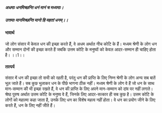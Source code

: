 ##### अधमाः धनमिच्छन्ति धनं मानं च मध्यमाः।
##### उत्तमाः मानमिच्छन्ति मानो हि महतां धनम्।। 

#### भावार्थ

जो लोग संसार में केवल धन की इच्छा करते हैं, वे अधम अर्थात नीच कोटि के हैं। मध्यम श्रेणी के लोग धन और सम्मान दोनों की इच्छा करते हैं जबकि उत्तम कोटि के मनुष्यों को केवल आदर-सम्मान ही चाहिए होता है। ।।1।।

#### तात्पर्य

संसार में धन की इच्छा तो सभी को रहती है, परंतु धन की प्राप्ति के लिए निम्न श्रेणी के लोग अन्य सब बातें भूल जाते हैं। सब कुछ भुलाकर धन के पीछे भागना ठीक नहीं। मध्यम श्रेणी के लोग वे हैं जो धन के साथ मान-सम्मान की भी इच्छा रखते हैं, वे धन की प्राप्ति के लिए अपने मान-सम्मान को दांव पर नहीं लगाते। श्रेष्ठ पुरुष अर्थात उत्तम कोटि के मनुष्य वे हैं, जिनके लिए आदर-सत्कार ही सब कुछ है। उत्तम कोटि के लोगों को महात्मा कहा जाता है, उनके लिए धन का विशेष महत्व नहीं होता। वे धन का प्रयोग जीने के लिए करते हैं, धन के लिए नहीं जीते हैं।